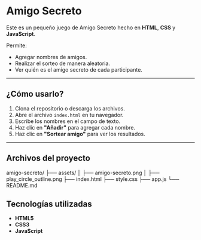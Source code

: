 # Amigo Secreto

Este es un pequeño juego de Amigo Secreto hecho en **HTML**, **CSS** y **JavaScript**.

Permite:
- Agregar nombres de amigos.
- Realizar el sorteo de manera aleatoria.
- Ver quién es el amigo secreto de cada participante.

---

## ¿Cómo usarlo?

1. Clona el repositorio o descarga los archivos.
2. Abre el archivo `index.html` en tu navegador.
3. Escribe los nombres en el campo de texto.
4. Haz clic en **"Añadir"** para agregar cada nombre.
5. Haz clic en **"Sortear amigo"** para ver los resultados.

---

## Archivos del proyecto

amigo-secreto/
├── assets/
│   ├── amigo-secreto.png
│   ├── play_circle_outline.png
├── index.html
├── style.css
├── app.js
└── README.md


## Tecnologías utilizadas
- **HTML5**
- **CSS3**
- **JavaScript**
